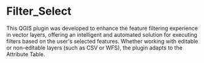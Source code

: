 # Filter_Select
This QGIS plugin was developed to enhance the feature filtering experience in vector layers, offering an intelligent and automated solution for executing filters based on the user's selected features. Whether working with editable or non-editable layers (such as CSV or WFS), the plugin adapts to the Attribute Table. 
